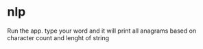 # nlp
Run the app. type your word and it will print all anagrams based on character count and lenght of string
